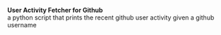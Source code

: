 **User Activity Fetcher for Github** \
a python script that prints the recent github user activity given a github username 
